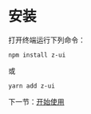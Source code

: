 # 安装

打开终端运行下列命令：

```
npm install z-ui
```

或

```
yarn add z-ui
```

下一节：[开始使用](#/doc/get-started)
